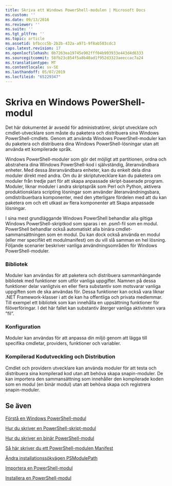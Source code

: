 ```yaml
---
title: Skriva ett Windows PowerShell-modulen | Microsoft Docs
ms.custom: ''
ms.date: 09/13/2016
ms.reviewer: ''
ms.suite: ''
ms.tgt_pltfrm: ''
ms.topic: article
ms.assetid: bfbccc5b-2b2b-432a-a971-9f8ab503cdc3
caps.latest.revision: 17
ms.openlocfilehash: 0b7263ea19745e902fff04b993933e443d4d6333
ms.sourcegitcommit: 58fb23c854f5a8b40ad1f952d3323aeeccac7a24
ms.translationtype: MT
ms.contentlocale: sv-SE
ms.lasthandoff: 05/07/2019
ms.locfileid: "65229347"
---
```

# <a name="writing-a-windows-powershell-module"></a>Skriva en Windows PowerShell-modul

Det här dokumentet är avsedd för administratörer, skript utvecklare och cmdlet-utvecklare som måste du paketera och distribuera sina Windows PowerShell-cmdlets. Genom att använda Windows PowerShell-moduler kan du paketera och distribuera dina Windows PowerShell-lösningar utan att använda ett kompilerade språk.

Windows PowerShell-moduler som gör det möjligt att partitionen, ordna och abstrahera dina Windows PowerShell-kod i självständig, återanvändbara enheter. Med dessa återanvändbara enheter, kan du enkelt dela dina moduler direkt med andra. Om du är skriptutvecklare kan du paketera om moduler från tredje part för att skapa anpassade skript-baserade program. Moduler, liknar moduler i andra skriptspråk som Perl och Python, aktivera produktionsklara scripting lösningar som använder återanvändningsbara, omdistribuerbara komponenter, med den ytterligare fördelen med att du kan paketera om och ett utkast av flera komponenter att Skapa anpassade lösningar.

I sina mest grundläggande Windows PowerShell behandlar alla giltiga Windows PowerShell-skriptkod som sparas i en .psm1-fil som en modul. PowerShell behandlar också automatiskt alla binära cmdlet-sammansättningen som en modul. Du kan dock också använda en modul (eller mer specifikt ett modulmanifest) om du vill slå samman en hel lösning. Följande scenarier beskriver vanliga användningsområden för Windows PowerShell-moduler.

### <a name="libraries"></a>Bibliotek

Moduler kan användas för att paketera och distribuera sammanhängande bibliotek med funktioner som utför vanliga uppgifter. Namnen på dessa funktioner delar vanligtvis en eller flera substantiv som motsvarar vanliga uppgiften som de ska användas för. Dessa funktioner kan också vara liknar .NET Framework-klasser i att de kan ha offentliga och privata medlemmar. Till exempel ett bibliotek som kan innehålla en uppsättning funktioner för filöverföringar. I det här fallet kan substantiv återger vanliga aktiviteten vara ”fil”.

### <a name="configuration"></a>Konfiguration

Moduler kan användas för att anpassa din miljö genom att lägga till specifika cmdletar, providers, funktioner och variabler.

### <a name="compiled-code-development-and-distribution"></a>Kompilerad Kodutveckling och Distribution

Cmdlet och providern utvecklare kan använda moduler för att testa och distribuera sina kompilerad kod utan att behöva skapa snapin-moduler. De kan importera den sammansättning som innehåller den kompilerade koden som en modul (en binär modul) utan att behöva skapa och registrera snapin-moduler.

## <a name="see-also"></a>Se även

[Förstå en Windows PowerShell-modul](./understanding-a-windows-powershell-module.md)

[Hur du skriver en PowerShell-skript-modul](./how-to-write-a-powershell-script-module.md)

[Hur du skriver en binär PowerShell-modul](./how-to-write-a-powershell-binary-module.md)

[Så här skriver du ett PowerShell-modulen Manifest](how-to-write-a-powershell-module-manifest.md)

[Ändra installationssökvägen PSModulePath](./modifying-the-psmodulepath-installation-path.md)

[Importera en PowerShell-modul](./importing-a-powershell-module.md)

[Installera en PowerShell-modul](./installing-a-powershell-module.md)
